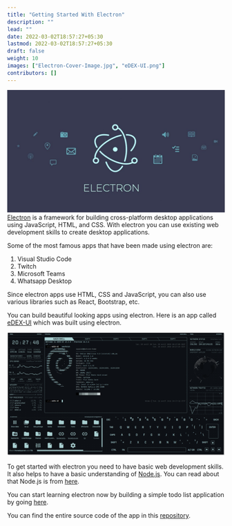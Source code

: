 ```yaml
---
title: "Getting Started With Electron"
description: ""
lead: ""
date: 2022-03-02T18:57:27+05:30
lastmod: 2022-03-02T18:57:27+05:30
draft: false
weight: 10
images: ["Electron-Cover-Image.jpg", "eDEX-UI.png"]
contributors: []
---
```


![Electron Cover Image](Electron-Cover-Image.jpg)
[Electron](https://www.electronjs.org/) is a framework for building cross-platform desktop applications using JavaScript, HTML, and CSS. With electron you can use existing web development skills to create desktop applications.

Some of the most famous apps that have been made using electron are:

1. Visual Studio Code
2. Twitch
3. Microsoft Teams
4. Whatsapp Desktop

Since electron apps use HTML, CSS and JavaScript, you can also use various libraries such as React, Bootstrap, etc.

You can build beautiful looking apps using electron. Here is an app called [eDEX-UI](https://github.com/GitSquared/edex-ui) which was built using electron.

![eDEX-UI Screenshot](eDEX-UI.png)

To get started with electron you need to have basic web development skills. It also helps to have a basic understanding of [Node.js](https://nodejs.org/en/). You can read about that Node.js is from [here](https://nodejs.dev/learn).

You can start learning electron now by building a simple todo list application by going [here](/docs/todo-list-app-with-electron/installation-and-basic-setup/).

You can find the entire source code of the app in this [repository](https://github.com/code-explorer/Electron-Todo-List).
